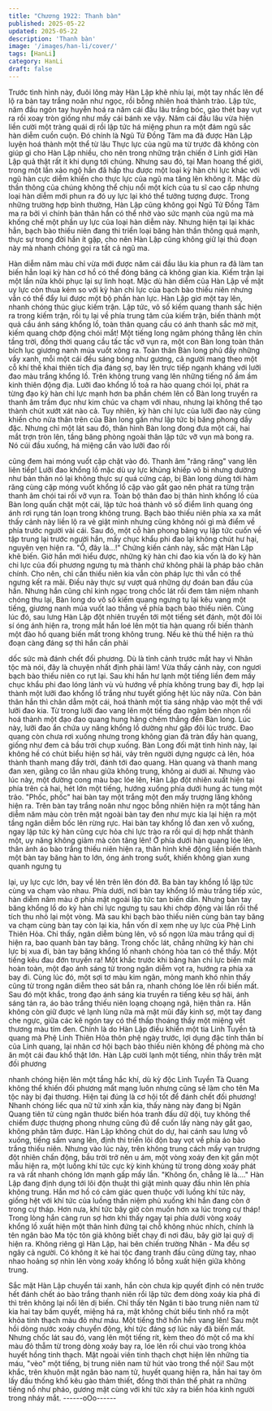 ```yaml
---
title: "Chương 1922: Thanh bàn"
published: 2025-05-22
updated: 2025-05-22
description: 'Thanh bàn'
image: '/images/han-li/cover/'
tags: [HanLi]
category: HanLi
draft: false
---
```


Trước tình hình này, đuôi lông mày Hàn Lập khẽ nhíu lại, một tay
nhấc lên để lộ ra bàn tay trắng noãn như ngọc, rồi bỗng nhiên hoá
thành trào.
Lập tức, năm đầu ngón tay huyễn hoá ra năm cái đầu lâu trắng
bóc, gào thét bay vụt ra rồi xoay tròn giống như mấy cái bánh xe
vậy. Năm cái đầu lâu vừa hiện liền cười một tràng quái dị rồi lập
tức há miệng phun ra một đám ngũ sắc hàn diễm cuồn cuộn.
Đó chính là Ngũ Tử Đồng Tâm ma đã được Hàn Lập luyện hoá
thành một thể từ lâu
Thực lực của ngũ ma từ trước đã không còn giúp gì cho Hàn Lập
nhiều, cho nên trong những trận chiến ở Linh giới Hàn Lập quả
thật rất ít khi dụng tới chúng. Nhưng sau đó, tại Man hoang thế
giới, trong một lần xảo ngộ hắn đã hấp thu được một loại kỳ hàn
chi lực khác với ngũ hàn cực diễm khiến cho thực lực của ngũ ma
tăng lên không ít.
Mặc dù thần thông của chúng không thể chịu nổi một kích của tu
sĩ cao cấp nhưng loại hàn diễm mới phun ra đó uy lực lại khó thể
tưởng tượng được.
Trong những trường hợp bình thường, Hàn Lập cũng không gọi
Ngũ Tử Đồng Tâm ma ra bởi vì chính bản thân hắn có thể nhờ
vào sức mạnh của ngũ ma mà khống chế một phần uy lực của
loại hàn diễm này.
Nhưng hiện tại lại khác hẳn, bạch bào thiếu niên đang thi triển loại
băng hàn thần thông quá mạnh, thực sự trong đời hắn ít gặp, cho
nên Hàn Lập cũng không giữ lại thủ đoạn này mà nhanh chóng
gọi ra tất cả ngũ ma.

Hàn diễm năm màu chỉ vừa mới được năm cái đầu lâu kia phun
ra đã làm tan biến hẳn loại kỳ hàn cơ hồ có thể đóng băng cả
không gian kia.
Kiếm trận lại một lần nữa khôi phục lại sự linh hoạt.
Mặc dù hàn diễm của Hàn Lập về mặt uy lực còn thua kém so với
kỳ hàn chi lực của bạch bào thiếu niên nhưng vẫn có thể đẩy lui
được một bộ phần hàn lực.
Hàn Lập giơ một tay lên, nhanh chóng thúc giục kiếm trận.
Lập tức, vô số kiếm quang thanh sắc hiện ra trong kiếm trận, rồi
tụ lại về phía trung tâm của kiếm trận, biến thành một quả cầu
ánh sáng khổng lồ, toàn thân quang cầu có ánh thanh sắc mờ
mịt, kiếm quang chớp động chói mắt!
Một tiếng long ngâm phóng thẳng lên chín tầng trời, đồng thời
quang cầu tấc tấc vỡ vụn ra, một con Bàn long toàn thân bích lục
giương nanh múa vuốt xông ra.
Toàn thân Bàn long phủ đầy những vẩy xanh, mỗi một cái đều
sáng bóng như gương, cả người mang theo một cỗ khí thế khai
thiên tích địa đáng sợ, bay lên trực tiếp ngạnh kháng với lưỡi đao
màu trắng khổng lồ.
Trên không trung vang lên những tiếng nổ ầm ầm kinh thiên động
địa.
Lưỡi đao khổng lồ toả ra hào quang chói lọi, phát ra từng đạo kỳ
hàn chi lực mạnh hơn ba phần chém lên cổ Bàn long truyền ra
thanh âm trầm đục như kim chúc va chạm với nhau, nhưng lại
không thể tạo thành chút xướt xát nào cả.
Tuy nhiên, kỳ hàn chi lực của lưỡi đao này cũng khiến cho nửa
thân trên của Bàn long gần như lập tức bị băng phong dầy đặc.
Nhưng chỉ một lát sau đó, thân hình Bàn long đong đưa một cái,
hai mắt trợn tròn lên, tầng băng phòng ngoài thân lập tức vỡ vụn
mà bong ra. Nó cúi đầu xuống, há miệng cắn vào lưỡi đao rồi

cũng đem hai móng vuốt cặp chặt vào đó.
Thanh âm "răng răng" vang lên liên tiếp!
Lưỡi đao khổng lồ mặc dù uy lực khủng khiếp vô bì nhưng dường
như bản thân nó lại không thực sự quá cứng cáp, bị Bàn long
dùng tới hàm răng cùng cặp móng vuốt khổng lồ cặp vào gắt gao
nên phát ra từng trận thanh âm chói tai rồi vỡ vụn ra. Toàn bộ
thân đao bị thân hình khổng lồ của Bàn long quấn chặt một cái,
lập tức hoá thành vô số điểm linh quang óng ánh rơi rụng tán loạn
trong không trung.
Bạch bào thiếu niên phía xa xa mắt thấy cảnh này liền lộ ra vẻ
giật mình nhưng cũng không nói gì mà điểm về phía trước người
vài cái. Sau đó, một cỗ hàn phong băng vụ lập tức cuốn về tập
trung lại trước người hắn, mấy chục khẩu phi đao lại không chút
hư hại, nguyên vẹn hiện ra.
"Ồ, đây là...!"
Chứng kiến cảnh này, sắc mặt Hàn Lập khẽ biến.
Giờ hắn mới hiểu được, những kỳ hàn chi đao kia vốn là do kỳ
hàn chi lực của đối phương ngưng tụ mà thành chứ không phải là
pháp bảo chân chính. Cho nên, chỉ cần thiếu niên kia vẫn còn
pháp lực thì vẫn có thể ngưng kết ra mãi.
Điều này thực sự vượt quá những dự đoán ban đầu của hắn.
Nhưng hắn cũng chỉ kinh ngạc trong chốc lát rồi đem tâm niệm
nhanh chóng thu lại, Bàn long do vô số kiếm quang ngưng tụ lại
kêu vang một tiếng, giương nanh múa vuốt lao thẳng về phía
bạch bào thiếu niên.
Cùng lúc đó, sau lưng Hàn Lập đột nhiên truyền tới một tiếng sét
đánh, một đôi lôi sí óng ánh hiện ra, trong mắt hắn loé lên một tia
hàn quang rồi biến thành một đào hồ quang biến mất trong không
trung.
Nếu kẻ thù thể hiện ra thủ đoạn càng đáng sợ thì hắn cần phải

dốc sức mà đánh chết đối phương. Dù là tỉnh cảnh trước mắt hay
vì Nhân tộc mà nói, đây là chuyện nhất định phải làm!
Vừa thấy cảnh này, con ngươi bạch bào thiếu niên co rụt lại. Sau
khi hắn hư lạnh một tiếng liền đem mấy chục khẩu phi đao lóng
lánh vù vù hướng về phía không trung bay đi, hợp lại thành một
lưỡi đao khổng lồ trắng như tuyết giống hệt lúc nãy nữa.
Còn bản thân hắn thì chân dẫm một cái, hoá thành một tia sáng
nhập vào một thể với lưỡi đao kia. Từ trong lưỡi đao vang lên một
tiếng đao ngâm bén nhọn rồi hoá thành một đạo đao quang hung
hăng chém thẳng đến Bàn long.
Lúc này, lưỡi đao ẩn chứa uy năng khổng lồ dường như gấp đôi
lúc trước. Đao quang còn chưa rơi xuống nhưng trong không gian
đã tràn đầy hàn quang, giống như đem cả bầu trời chụp xuống.
Bàn Long đối mặt tình hình này, lại không hề có chút biểu hiện sợ
hãi, vảy trên người dựng ngược cả lên, hóa thành thanh mang
đầy trời, đánh tới đao quang.
Hàn quang và thanh mang đan xen, giằng co lẫn nhau giữa không
trung, không ai dưới ai. Nhưng vào lúc này, một đường cong màu
bạc lóe lên, Hàn Lập đột nhiên xuất hiện tại phía trên cả hai, hét
lớn một tiếng, hướng xuống phía dưới hung ác tung một trảo.
"Phốc, phốc" hai bàn tay một trắng một đen mấy trượng lăng
không hiện ra.
Trên bàn tay trắng noãn như ngọc bỗng nhiên hiện ra một tầng
hàn diễm năm màu còn trên mặt ngoài bàn tay đen như mực kia
lại hiện ra một tầng ngân diễm bốc lên rừng rực.
Hai bàn tay khổng lồ đan xen vỗ xuống, ngay lập tức kỳ hàn cũng
cực hỏa chi lực trào ra rồi quỉ dị hợp nhất thành một, uy năng
không giảm mà còn tăng lên!
Ở phía dưới hàn quang lóe lên, thân ảnh áo bào trắng thiếu niên
hiện ra, thân hình khẽ động liền biến thành một bàn tay băng hàn
to lớn, óng ánh trong suốt, khiến không gian xung quanh ngưng tụ

lại, uy lực cực lớn, bay về lên trên lên đón đỡ.
Ba bàn tay khổng lồ lập tức cùng va chạm vào nhau.
Phía dưới, nơi bàn tay khổng lồ màu trắng tiếp xúc, hàn diễm
năm màu ở phía mặt ngoài lập tức tan biến dần. Nhưng bàn tay
băng khổng lồ do kỳ hàn chi lực ngưng tụ sau khi chớp động vài
lần rồi thể tích thu nhỏ lại một vòng.
Mà sau khi bạch bào thiếu niên cùng bàn tay băng va chạm cùng
bàn tay còn lại kia, hắn vốn dĩ xem nhẹ uy lực của Phệ Linh Thiên
Hỏa.
Chỉ thấy, ngân diễm bùng lên, vô số ngọn lửa màu trắng quỉ dị
hiện ra, bao quanh bàn tay băng. Trong chốc lát, chẳng những kỳ
hàn chi lực bị xua đi, bàn tay băng khổng lồ nhanh chóng hòa tan
có thể thấy.
Một tiếng kêu đau đớn truyền ra!
Một khắc trước khi băng hàn chi lực biến mất hoàn toàn, một đạo
ánh sáng từ trong ngân diễm vọt ra, hướng ra phía xa bay đi.
Cùng lúc đó, một sợi tơ màu kim ngân, mỏng manh khó nhìn thấy
cũng từ trong ngân diễm theo sát bắn ra, nhanh chóng lóe lên rồi
biến mất.
Sau đó một khắc, trong đạo ánh sáng kia truyền ra tiếng kêu sợ
hãi, ánh sáng tản ra, áo bào trắng thiếu niên loạng choạng ngã,
hiện thân ra.
Hắn không còn giữ được vẻ lạnh lùng nữa mà mặt mũi đầy kinh
sợ, một tay đang che ngực, giữa các kẽ ngón tay có thể thấp
thoáng thấy một miệng vết thương màu tím đen.
Chính là do Hàn Lập điều khiển một tia Linh Tuyền tà quang mà
Phệ Linh Thiên Hỏa thôn phệ ngày trước, lợi dụng đặc tính thần
bí của Linh quang, lại nhân cơ hội bạch bào thiếu niên không đề
phòng mà cho ăn một cái đau khổ thật lớn.
Hàn Lập cười lạnh một tiếng, nhìn thấy trên mặt đối phương

nhanh chóng hiện lên một tầng hắc khí, dù kỳ độc Linh Tuyền Tà
Quang không thể khiến đối phương mất mạng luôn nhưng cũng
sẽ làm cho tên Ma tộc này bị đại thương.
Hiện tại đúng là cơ hội tốt để đánh chết đối phương!
Nhanh chóng liếc qua nữ tử xinh xắn kia, thấy nàng này đang bị
Ngân Quang tiên tử cùng ngân thước biến hóa tranh đấu dữ dội,
tuy không thể chiếm được thượng phong nhưng cũng đủ để cuốn
lấy nàng này gắt gao, không phân tâm được.
Hàn Lập không chút do dự, hai cánh sau lưng vỗ xuống, tiếng
sấm vang lên, định thi triển lôi độn bay vọt về phía áo bào trắng
thiếu niên.
Nhưng vào lúc này, trên không trung cách mấy vạn trượng đột
nhiên chấn động, bầu trời trở nên u ám, một vòng xoáy đen kịt
gần một mẫu hiện ra, một luồng khí tức cực kỳ kinh khủng từ
trong dòng xoáy phát ra và rất nhanh chóng lớn mạnh gấp mấy
lần.
"Không ổn, chẳng lẽ là…."
Hàn Lập đang định dụng tới lôi độn thuật thì giật mình quay đầu
nhìn lên phía không trung.
Hắn mơ hồ có cảm giác quen thuộc với luồng khí tức này, giống
hệt với khí tức của luồng thần niệm phủ xuống khi hắn đang còn
ở trong cự tháp. Hơn nưa, khí tức bây giờ còn muốn hơn xa lúc
trong cự tháp!
Trong lòng hắn càng run sợ hơn khi thấy ngay tại phía dưới vòng
xoáy khổng lồ xuất hiện một thân hình đứng tại chỗ không nhúc
nhích, chính là tên ngân bào Ma tộc tôn giả không biết chạy đi nơi
đâu, bây giờ lại quỷ dị hiện ra.
Không riêng gì Hàn Lập, hai bên chiến trường Nhân - Ma đều sợ
ngây cả người. Có không ít kẻ hai tộc đang tranh đấu cũng dừng
tay, nhao nhao hoảng sợ nhìn lên vòng xoáy khổng lồ bỗng xuất
hiện giữa không trung.

Sắc mặt Hàn Lập chuyển tái xanh, hắn còn chưa kịp quyết định
có nên trước hết đánh chết áo bào trắng thanh niên rồi lập tức
đem dòng xoáy kia phá đi thì trên không lại nổi lên dị biến.
Chỉ thấy tên Ngân ti bào trung niên nam tử kia hai tay bấm quyết,
miệng há ra, mặt không chút biểu tình nhổ ra một khỏa tinh thạch
màu đỏ như máu.
Một tiếng thở hổn hển vang lên! Sau một hồi dòng nước xoáy
chuyển động, khí tức đáng sợ lúc nãy đã biến mất.
Nhưng chốc lát sau đó, vang lên một tiếng rít, kèm theo đó một cổ
ma khí màu đỏ thẫm từ trong dòng xoáy bay ra, lóe lên rồi chui
vào trong khỏa huyết hồng tinh thạch.
Mặt ngoài viên tinh thạch chợt hiện lên những tia máu, "vèo" một
tiếng, bị trung niên nam tử hút vào trong thể nội!
Sau một khắc, trên khuôn mặt ngân bào nam tử, huyết quang
hiện ra, hắn hai tay ôm lấy đầu thống khổ kêu gào thảm thiết,
đồng thời thân thể phát ra những tiếng nổ như pháo, gương mặt
cùng với khí tức xảy ra biến hóa kinh người trong nháy mắt.
------oOo------
